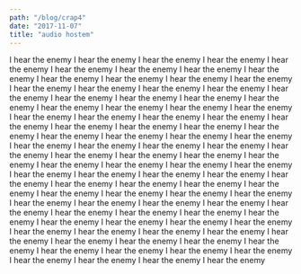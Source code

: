 ```yaml
---
path: "/blog/crap4"
date: "2017-11-07"
title: "audio hostem"
---
```

I hear the enemy
I hear the enemy
I hear the enemy
I hear the enemy
I hear the enemy
I hear the enemy
I hear the enemy
I hear the enemy
I hear the enemy
I hear the enemy
I hear the enemy
I hear the enemy
I hear the enemy
I hear the enemy
I hear the enemy
I hear the enemy
I hear the enemy
I hear the enemy
I hear the enemy
I hear the enemy
I hear the enemy
I hear the enemy
I hear the enemy
I hear the enemy
I hear the enemy
I hear the enemy
I hear the enemy
I hear the enemy
I hear the enemy
I hear the enemy
I hear the enemy
I hear the enemy
I hear the enemy
I hear the enemy
I hear the enemy
I hear the enemy
I hear the enemy
I hear the enemy
I hear the enemy
I hear the enemy
I hear the enemy
I hear the enemy
I hear the enemy
I hear the enemy
I hear the enemy
I hear the enemy
I hear the enemy
I hear the enemy
I hear the enemy
I hear the enemy
I hear the enemy
I hear the enemy
I hear the enemy
I hear the enemy
I hear the enemy
I hear the enemy
I hear the enemy
I hear the enemy
I hear the enemy
I hear the enemy
I hear the enemy
I hear the enemy
I hear the enemy
I hear the enemy
I hear the enemy
I hear the enemy
I hear the enemy
I hear the enemy
I hear the enemy
I hear the enemy
I hear the enemy
I hear the enemy
I hear the enemy
I hear the enemy
I hear the enemy
I hear the enemy
I hear the enemy
I hear the enemy
I hear the enemy
I hear the enemy
I hear the enemy
I hear the enemy
I hear the enemy
I hear the enemy
I hear the enemy
I hear the enemy
I hear the enemy
I hear the enemy
I hear the enemy
I hear the enemy
I hear the enemy
I hear the enemy
I hear the enemy
I hear the enemy
I hear the enemy